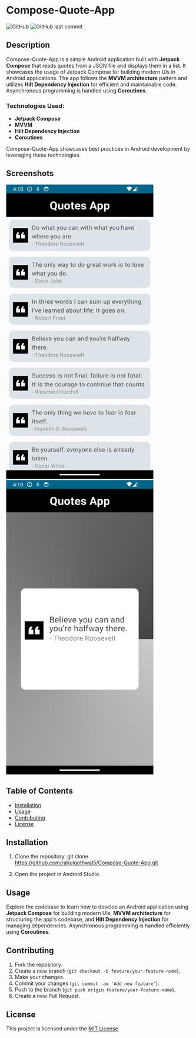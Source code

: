 # Compose-Quote-App

![GitHub](https://img.shields.io/github/license/rahulgothwal5/Compose-Quote-App)
![GitHub last commit](https://img.shields.io/github/last-commit/rahulgothwal5/Compose-Quote-App)

## Description

Compose-Quote-App is a simple Android application built with **Jetpack Compose** that reads quotes from a JSON file and displays them in a list. It showcases the usage of Jetpack Compose for building modern UIs in Android applications. The app follows the **MVVM architecture** pattern and utilizes **Hilt Dependency Injection** for efficient and maintainable code. Asynchronous programming is handled using **Coroutines**.

### Technologies Used:

- **Jetpack Compose**
- **MVVM**
- **Hilt Dependency Injection**
- **Coroutines**

Compose-Quote-App showcases best practices in Android development by leveraging these technologies.

## Screenshots

<img src="screenshot/Screenshot_1710067206.png" alt="Screenshot" width="400" height="800"> <img src="screenshot/Screenshot_1710067213.png" alt="Screenshot" width="400" height="800">

## Table of Contents

- [Installation](#installation)
- [Usage](#usage)
- [Contributing](#contributing)
- [License](#license)

## Installation

1. Clone the repository:
git clone https://github.com/rahulgothwal5/Compose-Quote-App.git

2. Open the project in Android Studio.

## Usage

Explore the codebase to learn how to develop an Android application using **Jetpack Compose** for building modern UIs, **MVVM architecture** for structuring the app's codebase, and **Hilt Dependency Injection** for managing dependencies. Asynchronous programming is handled efficiently using **Coroutines**.

## Contributing

1. Fork the repository.
2. Create a new branch (`git checkout -b feature/your-feature-name`).
3. Make your changes.
4. Commit your changes (`git commit -am 'Add new feature'`).
5. Push to the branch (`git push origin feature/your-feature-name`).
6. Create a new Pull Request.

## License

This project is licensed under the [MIT License](LICENSE).
